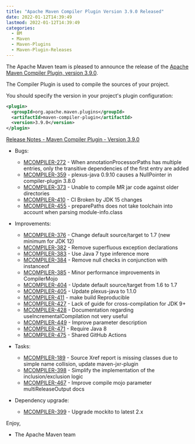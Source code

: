 ```yaml
---
title: "Apache Maven Compiler Plugin Version 3.9.0 Released"
date: 2022-01-12T14:39:49
lastmod: 2022-01-12T14:39:49
categories:
  - BM
  - Maven
  - Maven-Plugins
  - Maven-Plugin-Releases
---
```

The Apache Maven team is pleased to announce the release of the 
[Apache Maven Compiler Plugin, version 3.9.0](https://maven.apache.org/plugins/maven-compiler-plugin/).

The Compiler Plugin is used to compile the sources of your project. 

You should specify the version in your project's plugin configuration:

```xml
<plugin>
  <groupId>org.apache.maven.plugins</groupId>
  <artifactId>maven-compiler-plugin</artifactId>
  <version>3.9.0</version>
</plugin>
```

<!-- more -->

[Release Notes - Maven Compiler Plugin - Version 3.9.0](https://issues.apache.org/jira/secure/ReleaseNote.jspa?projectId=12317225&version=12345214)


* Bugs:
 
  * [MCOMPILER-272](https://issues.apache.org/jira/browse/MCOMPILER-272) - When annotationProcessorPaths has multiple entries, only the transitive dependencies of the first entry are added
  * [MCOMPILER-359](https://issues.apache.org/jira/browse/MCOMPILER-359) - plexus-java 0.9.10 causes a NullPointer in compiler-plugin 3.8.0
  * [MCOMPILER-373](https://issues.apache.org/jira/browse/MCOMPILER-373) - Unable to compile MR jar code against older directories
  * [MCOMPILER-410](https://issues.apache.org/jira/browse/MCOMPILER-410) - CI Broken by JDK 15 changes
  * [MCOMPILER-455](https://issues.apache.org/jira/browse/MCOMPILER-455) - preparePaths does not take toolchain into account when parsing module-info.class

* Improvements:
 
  * [MCOMPILER-376](https://issues.apache.org/jira/browse/MCOMPILER-376) - Change default source/target to 1.7 (new minimum for JDK 12)
  * [MCOMPILER-382](https://issues.apache.org/jira/browse/MCOMPILER-382) - Remove superfluous exception declarations
  * [MCOMPILER-383](https://issues.apache.org/jira/browse/MCOMPILER-383) - Use Java 7 type inference more
  * [MCOMPILER-384](https://issues.apache.org/jira/browse/MCOMPILER-384) - Remove null checks in conjunction with instanceof
  * [MCOMPILER-385](https://issues.apache.org/jira/browse/MCOMPILER-385) - Minor performance improvements in CompilerMojo
  * [MCOMPILER-404](https://issues.apache.org/jira/browse/MCOMPILER-404) - Update default source/target from 1.6 to 1.7
  * [MCOMPILER-405](https://issues.apache.org/jira/browse/MCOMPILER-405) - Update plexus-java to 1.1.0
  * [MCOMPILER-411](https://issues.apache.org/jira/browse/MCOMPILER-411) - make build Reproducible
  * [MCOMPILER-427](https://issues.apache.org/jira/browse/MCOMPILER-427) - Lack of guide for cross-compilation for JDK 9+
  * [MCOMPILER-428](https://issues.apache.org/jira/browse/MCOMPILER-428) - Documentation regarding useIncrementalCompilation not very useful
  * [MCOMPILER-449](https://issues.apache.org/jira/browse/MCOMPILER-449) - Improve <jdkToolchain> parameter description
  * [MCOMPILER-471](https://issues.apache.org/jira/browse/MCOMPILER-471) - Require Java 8
  * [MCOMPILER-475](https://issues.apache.org/jira/browse/MCOMPILER-475) - Shared GitHub Actions

* Tasks:
 
  * [MCOMPILER-189](https://issues.apache.org/jira/browse/MCOMPILER-189) - Source Xref report is missing classes due to simple name collision, update maven-jxr-plugin
  * [MCOMPILER-398](https://issues.apache.org/jira/browse/MCOMPILER-398) - Simplify the implementation of the inclusion/exclusion logic
  * [MCOMPILER-467](https://issues.apache.org/jira/browse/MCOMPILER-467) - Improve compile mojo parameter multiReleaseOutput docs

* Dependency upgrade:
 
  * [MCOMPILER-399](https://issues.apache.org/jira/browse/MCOMPILER-399) - Upgrade mockito to latest 2.x


Enjoy,
 
- The Apache Maven team
